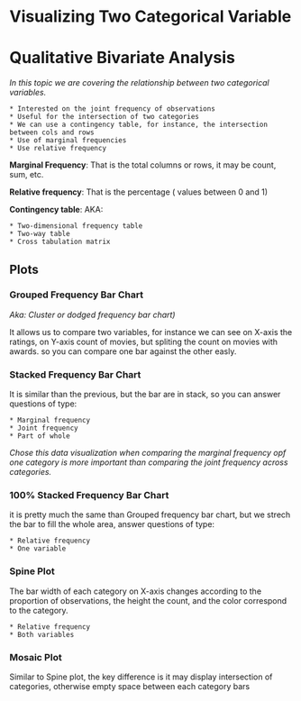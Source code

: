 Visualizing Two Categorical Variable
================

Qualitative Bivariate Analysis
==============================

*In this topic we are covering the relationship between two categorical variables.*

    * Interested on the joint frequency of observations
    * Useful for the intersection of two categories
    * We can use a contingency table, for instance, the intersection between cols and rows
    * Use of marginal frequencies
    * Use relative frequency

**Marginal Frequency**: That is the total columns or rows, it may be count, sum, etc.

**Relative frequency**: That is the percentage ( values between 0 and 1)

**Contingency table**: AKA:

    * Two-dimensional frequency table
    * Two-way table
    * Cross tabulation matrix

Plots
-----

### Grouped Frequency Bar Chart

*Aka: Cluster or dodged frequency bar chart)*

It allows us to compare two variables, for instance we can see on X-axis the ratings, on Y-axis count of movies, but spliting the count on movies with awards. so you can compare one bar against the other easly.

### Stacked Frequency Bar Chart

It is similar than the previous, but the bar are in stack, so you can answer questions of type:

    * Marginal frequency
    * Joint frequency
    * Part of whole

*Chose this data visualization when comparing the marginal frequency opf one category is more important than comparing the joint frequency across categories.*

### 100% Stacked Frequency Bar Chart

it is pretty much the same than Grouped frequency bar chart, but we strech the bar to fill the whole area, answer questions of type:

    * Relative frequency
    * One variable

### Spine Plot

The bar width of each category on X-axis changes according to the proportion of observations, the height the count, and the color correspond to the category.

    * Relative frequency
    * Both variables

### Mosaic Plot

Similar to Spine plot, the key difference is it may display intersection of categories, otherwise empty space between each category bars
